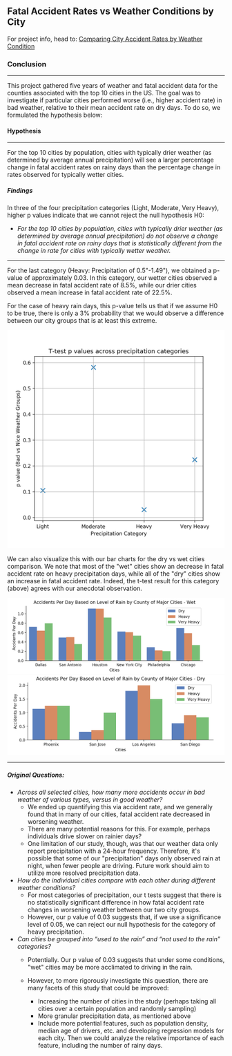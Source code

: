 ## Fatal Accident Rates vs Weather Conditions by City

For project info, head to: [Comparing City Accident Rates by Weather Condition](https://docs.google.com/document/d/1AdBdBNGvkvtY75vy4FQUB4UY7QnBio-q6RHKSfoH19I/edit?usp=sharing)

### Conclusion
---
This project gathered five years of weather and fatal accident data for the counties associated with the top 10 cities in the US. The goal was to investigate if particular cities performed worse (i.e., higher accident rate) in bad weather, relative to their mean accident rate on dry days. To do so, we formulated the hypothesis below:

#### Hypothesis
---
For the top 10 cities by population, cities with typically drier weather (as determined by average annual precipitation) will see a larger percentage change in fatal accident rates on rainy days than the percentage change in rates observed for typically wetter cities.

##### Findings
In three of the four precipitation categories (Light, Moderate, Very Heavy), higher p values indicate that we cannot reject the null hypothesis H0: 
 - *For the top 10 cities by population, cities with typically drier weather (as determined by average annual precipitation) do not observe a change in fatal accident rate on rainy days that is statistically different from the change in rate for cities with typically wetter weather.*

---
For the last category (Heavy: Precipitation of 0.5"-1.49"), we obtained a p-value of approximately 0.03. In this category, our wetter cities observed a mean decrease in fatal accident rate of 8.5%, while our drier cities observed a mean increase in fatal accident rate of 22.5%. 

For the case of heavy rain days, this p-value tells us that if we assume H0 to be true, there is only a 3% probability that we would observe a difference between our city groups that is at least this extreme.

<img src='./images/pvalues.png'>

We can also visualize this with our bar charts for the dry vs wet cities comparison. We note that most of the "wet" cities show an decrease in fatal accident rate on heavy precipitation days, while all of the "dry" cities show an increase in fatal accident rate. Indeed, the t-test result for this category (above) agrees with our anecdotal observation.

<img src='./images/WetCities2.png'>
<img src='./images/DryCities2.png'>

---

##### Original Questions:

 - *Across all selected cities, how many more accidents occur in bad weather of various types, versus in good weather?*
     - We ended up quantifying this via accident rate, and we generally found that in many of our cities, fatal accident rate decreased in worsening weather.
     - There are many potential reasons for this. For example, perhaps individuals drive slower on rainier days? 
     - One limitation of our study, though, was that our weather data only report precipitation with a 24-hour frequency. Therefore, it's possible that some of our "precipitation" days only observed rain at night, when fewer people are driving. Future work should aim to utilize more resolved precipitation data.
 - *How do the individual cities compare with each other during different weather conditions?*
     - For most categories of precipitation, our t tests suggest that there is no statistically significant difference in how fatal accident rate changes in worsening weather between our two city groups.
     - However, our p value of 0.03 suggests that, if we use a significance level of 0.05, we can reject our null hypothesis for the category of heavy precipitation.
 - *Can cities be grouped into “used to the rain” and “not used to the rain” categories?*
     - Potentially. Our p value of 0.03 suggests that under some conditions, "wet" cities may be more acclimated to driving in the rain.
     - However, to more rigorously investigate this question, there are many facets of this study that could be improved:
     
         - Increasing the number of cities in the study (perhaps taking all cities over a certain population and randomly sampling)
         - More granular precipitation data, as mentioned above
         - Include more potential features, such as population density, median age of drivers, etc. and developing regression models for each city. Then we could analyze the relative importance of each feature, including the number of rainy days.
